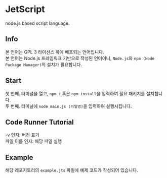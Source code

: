 # JetScript
node.js based script language.

## Info
본 언어는 GPL 3 라이선스 하에 배포되는 언어입니다.<br>
본 언어는 Node.js 프레임워크 기반으로 작성된 언어이니, ``Node.js``와 ``npm (Node Package Manager)``의 설치가 필요합니다.<br>

## Start
첫 번째. 터미널을 열고, ``npm i`` 혹은 ``npm install``을 입력하여 필요 패키지를 설치합니다.<br>
두 번째. 터미널에 ``node main.js (파일명)``을 입력하여 실행시킵니다.<br>

## Code Runner Tutorial
-v 인자: 버전 표기<br>
파일 이름 인자: 해당 파일 실행<br>

## Example
해당 레포지토리의 ``example.jts`` 파일에 예제 코드가 작성되어 있습니다.